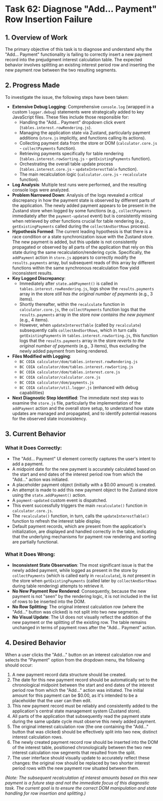 # Task 62: Diagnose "Add... Payment" Row Insertion Failure

## 1. Overview of Work

The primary objective of this task is to diagnose and understand why the "Add... Payment" functionality is failing to correctly insert a new payment record into the prejudgment interest calculation table. The expected behavior involves splitting an existing interest period row and inserting the new payment row between the two resulting segments.

## 2. Progress Made

To investigate the issue, the following steps have been taken:

*   **Extensive Debug Logging**: Comprehensive `console.log` (wrapped in a custom `logger.debug`) statements were strategically added to key JavaScript files. These files include those responsible for:
    *   Handling the "Add... Payment" dropdown click event (`tables.interest.rowRendering.js`).
    *   Managing the application state via Zustand, particularly payment additions (`store.js` implicitly, and functions calling its actions).
    *   Collecting payment data from the store or DOM (`calculator.core.js` - `collectPayments` function).
    *   Retrieving payments specifically for table rendering (`tables.interest.rowSorting.js` - `getExistingPayments` function).
    *   Orchestrating the overall table update process (`tables.interest.core.js` - `updateInterestTable` function).
    *   The main recalculation logic (`calculator.core.js` - `recalculate` function).
*   **Log Analysis**: Multiple test runs were performed, and the resulting console logs were analyzed.
*   **Problem Narrowed Down**: Analysis of the logs revealed a critical discrepancy in how the payment state is observed by different parts of the application. The newly added payment appears to be present in the Zustand store when logged by some functions (e.g., `collectPayments` immediately after the `payment-updated` event) but is consistently missing when retrieved by other functions crucial for table rendering (e.g., `getExistingPayments` called during the `collectAndSortRows` process).
*   **Hypothesis Formed**: The current leading hypothesis is that there is a race condition or a state synchronization issue with the Zustand store. The new payment is added, but this update is not consistently propagated or observed by all parts of the application that rely on this state during the same recalculation/rendering cycle. Specifically, the `addPayment` action in `store.js` appears to correctly modify the `results.payments` array, but subsequent reads of this array by different functions within the same synchronous recalculation flow yield inconsistent results.
*   **Key Logged Discrepancy**:
    *   Immediately after `state.addPayment()` is called in `tables.interest.rowRendering.js`, logs show the `results.payments` array in the store *still has the original number of payments* (e.g., 3 items).
    *   Shortly thereafter, within the `recalculate` function in `calculator.core.js`, the `collectPayments` function logs that the `results.payments` array in the store *now contains the new payment* (e.g., 4 items).
    *   However, when `updateInterestTable` (called by `recalculate`) subsequently calls `collectAndSortRows`, which in turn calls `getExistingPayments` in `tables.interest.rowSorting.js`, this function logs that the `results.payments` array in the store *reverts to the original number of payments* (e.g., 3 items), thus excluding the newly added payment from being rendered.
*   **Files Modified with Logging**:
    *   `BC COIA calculator/dom/tables.interest.rowRendering.js`
    *   `BC COIA calculator/dom/tables.interest.rowSorting.js`
    *   `BC COIA calculator/dom/tables.interest.core.js`
    *   `BC COIA calculator/calculator.core.js`
    *   `BC COIA calculator/dom/payments.js`
    *   `BC COIA calculator/util.logger.js` (enhanced with debug capabilities)
*   **Next Diagnostic Step Identified**: The immediate next step was to examine the `store.js` file, particularly the implementation of the `addPayment` action and the overall store setup, to understand how state updates are managed and propagated, and to identify potential reasons for the observed state inconsistency.

## 3. Current Behavior

### What it Does Correctly:

*   The "Add... Payment" UI element correctly captures the user's intent to add a payment.
*   A midpoint date for the new payment is accurately calculated based on the start and end dates of the interest period row from which the "Add..." action was initiated.
*   A placeholder payment object (initially with a $0.00 amount) is created.
*   An attempt is made to add this new payment object to the Zustand store using the `state.addPayment()` action.
*   A `payment-updated` custom event is dispatched.
*   This event successfully triggers the main `recalculate()` function in `calculator.core.js`.
*   The `recalculate()` function, in turn, calls the `updateInterestTable()` function to refresh the interest table display.
*   Default payment records, which are present from the application's initialization, are displayed and handled correctly in the table, indicating that the underlying mechanisms for payment row rendering and sorting are partially functional.

### What it Does Wrong:

*   **Inconsistent State Observation**: The most significant issue is that the newly added payment, while logged as present in the store by `collectPayments` (which is called early in `recalculate`), is *not* present in the store when `getExistingPayments` (called later by `collectAndSortRows` during table rendering) attempts to retrieve it.
*   **No New Payment Row Rendered**: Consequently, because the new payment is not "seen" by the rendering logic, it is not included in the list of rows to be inserted into the DOM.
*   **No Row Splitting**: The original interest calculation row (where the "Add..." button was clicked) is not split into two new segments.
*   **No Visual Update**: The UI does not visually reflect the addition of the new payment or the splitting of the existing row. The table remains unchanged in terms of payment rows after the "Add... Payment" action.

## 4. Desired Behavior

When a user clicks the "Add..." button on an interest calculation row and selects the "Payment" option from the dropdown menu, the following should occur:

1.  A new payment record data structure should be created.
2.  The date for this new payment record should be automatically set to the chronological midpoint between the start and end dates of the interest period row from which the "Add..." action was initiated. The initial amount for this payment can be $0.00, as it's intended to be a placeholder that the user can then edit.
3.  This new payment record must be reliably and consistently added to the application's central state management system (Zustand store).
4.  All parts of the application that subsequently read the payment state during the same update cycle must observe this newly added payment.
5.  The original interest calculation row (the one containing the "Add..." button that was clicked) should be effectively split into two new, distinct interest calculation rows.
6.  The newly created payment record row should be inserted into the DOM of the interest table, positioned chronologically between the two new interest calculation row segments that resulted from the split.
7.  The user interface should visually update to accurately reflect these changes: the original row should be replaced by two shorter interest period rows with the new payment row situated between them.

*(Note: The subsequent recalculation of interest amounts based on this new payment is a future step and not the immediate focus of this diagnostic task. The current goal is to ensure the correct DOM manipulation and state handling for row insertion and splitting.)*
